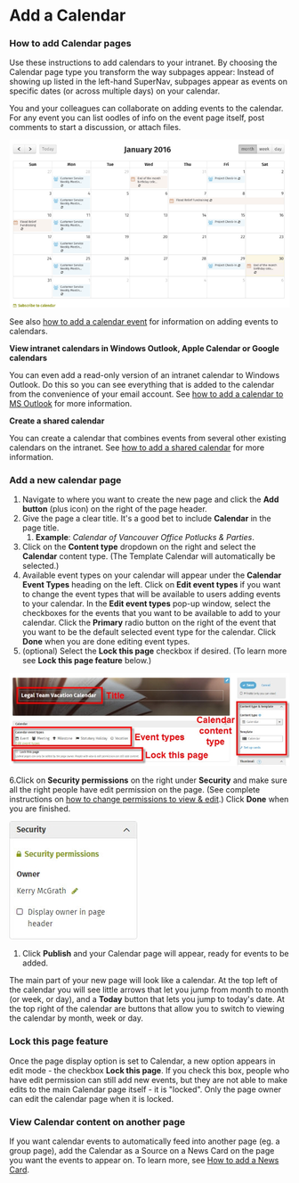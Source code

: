 # Add a Calendar

### How to add Calendar pages

Use these instructions to add calendars to your intranet. By choosing the Calendar page type you transform the way subpages appear: Instead of showing up listed in the left-hand SuperNav, subpages appear as events on specific dates \(or across multiple days\) on your calendar.  
  
You and your colleagues can collaborate on adding events to the calendar. For any event you can list oodles of info on the event page itself, post comments to start a discussion, or attach files.  
  


![](../../../.gitbook/assets/1%20%28114%29.png)



See also [how to add a calendar event](add-calendar-event.md) for information on adding events to calendars.  
 

**View intranet calendars in Windows Outlook, Apple Calendar or Google calendars**

You can even add a read-only version of an intranet calendar to Windows Outlook. Do this so you can see everything that is added to the calendar from the convenience of your email account. See [how to add a calendar to MS Outlook](add-a-calendar-to-external-calendar-applications.md) for more information.

**Create a shared calendar**

You can create a calendar that combines events from several other existing calendars on the intranet. See [how to add a shared calendar](add-shared-calendar.md) for more information.

### Add a new calendar page

1. Navigate to where you want to create the new page and click the **Add button** \(plus icon\) on the right of the page header.
2. Give the page a clear title. It's a good bet to include **Calendar** in the page title.
   1. **Example**: _Calendar of Vancouver Office Potlucks & Parties_.
3. Click on the **Content type** dropdown on the right and select the **Calendar** content type. \(The Template Calendar will automatically be selected.\)
4. Available event types on your calendar will appear under the **Calendar Event Types** heading on the left. Click on **Edit event types** if you want to change the event types that will be available to users adding events to your calendar. In the **Edit event types** pop-up window, select the checkboxes for the events that you want to be available to add to your calendar. Click the **Primary** radio button on the right of the event that you want to be the default selected event type for the calendar. Click **Done** when you are done editing event types.
5. \(optional\) Select the **Lock this page** checkbox if desired. \(To learn more see **Lock this page feature** below.\)

![](../../../.gitbook/assets/2%20%2889%29.jpg)

6.Click on **Security permissions** on the right under **Security** and make sure all the right people have edit permission on the page. \(See complete instructions on [how to change permissions to view & edit](../../security-settings-and-permissions/permission-to-view-and-edit.md).\) Click **Done** when you are finished.

![](../../../.gitbook/assets/3%20%2856%29.jpg)



1. Click **Publish** and your Calendar page will appear, ready for events to be added.

The main part of your new page will look like a calendar. At the top left of the calendar you will see little arrows that let you jump from month to month \(or week, or day\), and a **Today** button that lets you jump to today's date. At the top right of the calendar are buttons that allow you to switch to viewing the calendar by month, week or day.

### Lock this page feature

Once the page display option is set to Calendar, a new option appears in edit mode - the checkbox **Lock this page**. If you check this box, people who have edit permission can still add new events, but they are not able to make edits to the main Calendar page itself - it is "locked". Only the page owner can edit the calendar page when it is locked.

### View Calendar content on another page

If you want calendar events to automatically feed into another page \(eg. a group page\), add the Calendar as a Source on a News Card on the page you want the events to appear on. To learn more, see [How to add a News Card](../../add-content-with-news-cards/add-new-cards.md).

